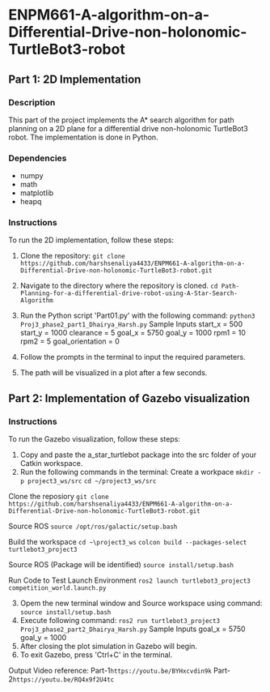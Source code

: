 # ENPM661-A-algorithm-on-a-Differential-Drive-non-holonomic-TurtleBot3-robot

## Part 1: 2D Implementation

### Description
This part of the project implements the A* search algorithm for path planning on a 2D plane for a differential drive non-holonomic TurtleBot3 robot. The implementation is done in Python.

### Dependencies
- numpy
- math
- matplotlib
- heapq

### Instructions
To run the 2D implementation, follow these steps:
1. Clone the repository:
```git clone https://github.com/harshsenaliya4433/ENPM661-A-algorithm-on-a-Differential-Drive-non-holonomic-TurtleBot3-robot.git```

3. Navigate to the directory where the repository is cloned.
```cd Path-Planning-for-a-differential-drive-robot-using-A-Star-Search-Algorithm```

4. Run the Python script 'Part01.py' with the following command:
```python3 Proj3_phase2_part1_Dhairya_Harsh.py```
Sample Inputs 
start_x = 500
start_y = 1000
clearance = 5
goal_x = 5750
goal_y = 1000
rpm1 = 10
rpm2 = 5
goal_orientation = 0

6. Follow the prompts in the terminal to input the required parameters.

7. The path will be visualized in a plot after a few seconds.


## Part 2: Implementation of Gazebo visualization
### Instructions
To run the Gazebo visualization, follow these steps:

1. Copy and paste the a_star_turtlebot package into the src folder of your Catkin workspace.
2. Run the following commands in the terminal:
Create a workpace
```mkdir -p project3_ws/src```
```cd ~/project3_ws/src```

Clone the reposiory
```git clone https://github.com/harshsenaliya4433/ENPM661-A-algorithm-on-a-Differential-Drive-non-holonomic-TurtleBot3-robot.git```

Source ROS 
```source /opt/ros/galactic/setup.bash```

Build the workspace
```cd ~\project3_ws```
```colcon build --packages-select turtlebot3_project3```

Source ROS (Package will be identified)
```source install/setup.bash```

Run Code to Test
Launch Environment
```ros2 launch turtlebot3_project3 competition_world.launch.py```

3. Opem the new terminal window and Source workspace using command:
```source install/setup.bash```
4. Execute following command:
```ros2 run turtlebot3_project3 Proj3_phase2_part2_Dhairya_Harsh.py```
Sample Inputs 
goal_x = 5750
goal_y = 1000
6. After closing the plot simulation in Gazebo will begin. 
7. To exit Gazebo, press 'Ctrl+C' in the terminal.

Output Video reference: Part-1```https://youtu.be/BYHxcvdin9k```
Part-2```https://youtu.be/RQ4x9f2U4tc```
